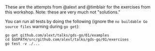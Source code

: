 These are the attempts from @alext and @timblair for the exercises from this
workshop.  Note: these are very much not "solutions."

You can run all tests by doing the following (ignore the `no buildable Go
source files` warning during `go get`):

```
go get github.com/alext/talks/gds-go/01/examples
cd $GOPATH/src/github.com/alext/talks/gds-go/01/exercises
go test -v ./...
```
